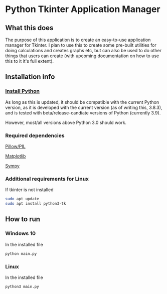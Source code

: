 # Python Tkinter Application Manager

## What this does

The purpose of this application is to create an
easy-to-use application manager for Tkinter. I plan to
use this to create some pre-built utilities for doing
calculations and creates graphs etc, but can also be
used to do other things that users can create (with
upcoming documentation on how to use this to it it's
full extent).

## Installation info

### [Install Python](https://www.python.org/downloads/)

As long as this is updated, it should be compatible with
the current Python version, as it is developed with the
current version (as of writing this, 3.8.3), and is tested
with beta/release-candiate versions of Python (currently
3.9).


However, most/all versions above Python 3.0 should work.

### Required dependencies

[Pillow/PIL](https://pillow.readthedocs.io/en/stable/installation.html)

[Matplotlib](https://matplotlib.org/3.1.1/users/installing.html)

[Sympy](https://docs.sympy.org/latest/install.html)

### Additional requirements for Linux

If tkinter is not installed
```bash
sudo apt update
sudo apt install python3-tk
```

## How to run

### Windows 10

In the installed file
```bash
python main.py
```

### Linux

In the installed file
```bash
python3 main.py
```
